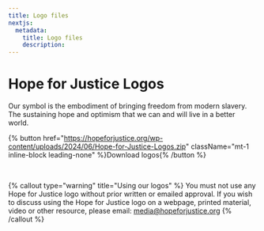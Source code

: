 ```yaml
---
title: Logo files
nextjs:
  metadata:
    title: Logo files
    description:
---
```


# Hope for Justice Logos

Our symbol is the embodiment of bringing freedom from modern slavery. The sustaining hope and optimism that we can and will live in a better world.


{% button href="https://hopeforjustice.org/wp-content/uploads/2024/06/Hope-for-Justice-Logos.zip" className="mt-1 inline-block leading-none" %}Download logos{% /button %}

&nbsp;

{% callout type="warning" title="Using our logos" %}
You must not use any Hope for Justice logo without prior written or emailed approval. If you wish to discuss using the Hope for Justice logo on a webpage, printed material, video or other resource, please email: [media@hopeforjustice.org](mailto:media@hopeforjustice.org)
{% /callout %}

